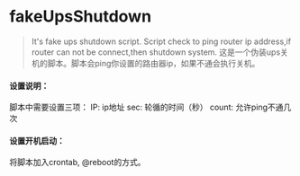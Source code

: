 # fakeUpsShutdown

> It's fake ups shutdown script. Script check to ping router ip address,if router can not be connect,then shutdown system.
这是一个伪装ups关机的脚本。脚本会ping你设置的路由器ip，如果不通会执行关机。

#### 设置说明：
脚本中需要设置三项：
IP: ip地址
sec: 轮循的时间（秒）
count: 允许ping不通几次


#### 设置开机启动：
将脚本加入crontab, @reboot的方式。
